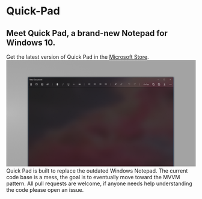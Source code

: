 # Quick-Pad
## Meet Quick Pad, a brand-new Notepad for Windows 10.
Get the latest version of Quick Pad in the [Microsoft Store](https://www.microsoft.com/store/apps/9PDLWQHTLSV3).
<img src="Screenshots\Dark theme.png" width="800px">
Quick Pad is built to replace the outdated Windows Notepad. The current code base is a mess, the goal is to eventually move toward the MVVM pattern. All pull requests are welcome, if anyone needs help understanding the code please open an issue.
